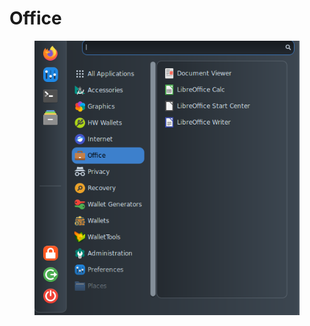 # Office

<figure><img src="../../.gitbook/assets/Office.png" alt=""><figcaption></figcaption></figure>
